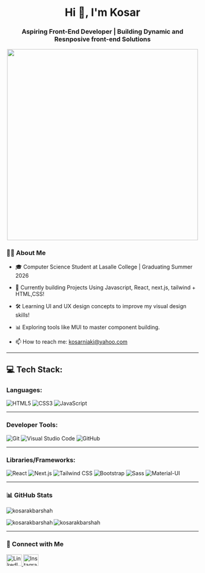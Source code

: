 <h1 align="center">Hi 👋, I'm Kosar </h1>
<h3 align="center">Aspiring Front-End Developer | Building Dynamic and Resnposive front-end Solutions </h3>



<p align="center">  
  <img src="https://i.giphy.com/media/v1.Y2lkPTc5MGI3NjExNm9yZGZybTk5b3N6OXcxZDN3b29rNHMzdDJhNHhhNThmMHllMHN6ZiZlcD12MV9pbnRlcm5hbF9naWZfYnlfaWQmY3Q9Zw/4HlM2EKnQXqIv4fkzH/giphy-downsized-large.gif" width="500" />  

</p>

### 👩‍💻 About Me  

- 🎓 Computer Science Student at Lasalle College | Graduating Summer 2026  
- 🌱 Currently building Projects Using Javascript, React, next.js, tailwind + HTML,CSS!
- 🛠 Learning UI and UX design concepts to improve my visual design skills!
- 📊 Exploring tools like MUI to master component building. 

- 📫 How to reach me: kosarniaki@yahoo.com

---

## 💻 Tech Stack:  

### Languages:  
![HTML5](https://img.shields.io/badge/HTML5-E34F26?style=for-the-badge&logo=html5&logoColor=white) ![CSS3](https://img.shields.io/badge/CSS3-1572B6?style=for-the-badge&logo=css3&logoColor=white) ![JavaScript](https://img.shields.io/badge/JavaScript-F7DF1E?style=for-the-badge&logo=javascript&logoColor=black)  

---

### Developer Tools:  
![Git](https://img.shields.io/badge/Git-F05032?style=for-the-badge&logo=git&logoColor=white) ![Visual Studio Code](https://img.shields.io/badge/VS%20Code-0078D4?style=for-the-badge&logo=visualstudiocode&logoColor=white) ![GitHub](https://img.shields.io/badge/GitHub-181717?style=for-the-badge&logo=github&logoColor=white)  

---

### Libraries/Frameworks:  
![React](https://img.shields.io/badge/React-61DAFB?style=for-the-badge&logo=react&logoColor=black) ![Next.js](https://img.shields.io/badge/Next.js-000000?style=for-the-badge&logo=nextdotjs&logoColor=white) ![Tailwind CSS](https://img.shields.io/badge/Tailwind%20CSS-06B6D4?style=for-the-badge&logo=tailwindcss&logoColor=white) ![Bootstrap](https://img.shields.io/badge/Bootstrap-7952B3?style=for-the-badge&logo=bootstrap&logoColor=white) ![Sass](https://img.shields.io/badge/Sass-CC6699?style=for-the-badge&logo=sass&logoColor=white) ![Material-UI](https://img.shields.io/badge/Material--UI-0081CB?style=for-the-badge&logo=mui&logoColor=white)  

---

### 📊 GitHub Stats  


<p align="left"> <img src="https://komarev.com/ghpvc/?username=kosarakbarshah&label=Profile%20views&color=0e75b6&style=flat" alt="kosarakbarshah" /> </p>

<p><img align="left" src="https://github-readme-stats.vercel.app/api/top-langs?username=kosarakbarshah&show_icons=true&locale=en&layout=compact" alt="kosarakbarshah" /></p>

<p><img align="center" src="https://github-readme-streak-stats.herokuapp.com/?user=kosarakbarshah&" alt="kosarakbarshah" /></p>


---

### 🤝 Connect with Me  

 <p align="left">  
  <a href="https://linkedin.com/in/kosar-akbarshah" target="blank">
    <img src="https://raw.githubusercontent.com/rahuldkjain/github-profile-readme-generator/master/src/images/icons/Social/linked-in-alt.svg" alt="LinkedIn" height="30" width="40" />
  </a>  
 
  <a href="https://instagram.com/kosarakbarshah.codes" target="blank">
    <img src="https://raw.githubusercontent.com/rahuldkjain/github-profile-readme-generator/master/src/images/icons/Social/instagram.svg" alt="Instagram" height="30" width="40" />
  </a>  
</p>
